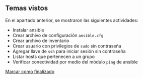 ## Temas vistos

En el apartado anterior, se mostraron las siguientes actividades:
* Instalar ansible
* Crear archivo de configuración `ansible.cfg`
* Crear archivo de inventario
* Crear usuario con privilegios de `sudo` sin contraseña
* Agregar llave de `ssh` para iniciar sesión sin contraseña
* Listar hosts que pertenecen a un grupo
* Verificar conectividad por medio del módulo `ping` de ansible


<a onclick="test()" href="https://fxlearning.142-44-244-147.nip.io/finish/ansible-preparation" target="_parent" class="btn primary-btn">Marcar como finalizado</a>
